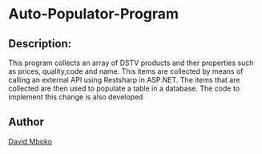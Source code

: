 # Auto-Populator-Program

## Description:
This program collects an array of DSTV products and ther properties such as prices, quality,code and name. This items are collected by means of calling an external API using Restsharp in ASP.NET. The items that are collected are then used to populate a table in a database. The code to implement this change is also developed

## Author
[David Mboko](https://www.github.com/Meekdavid)
